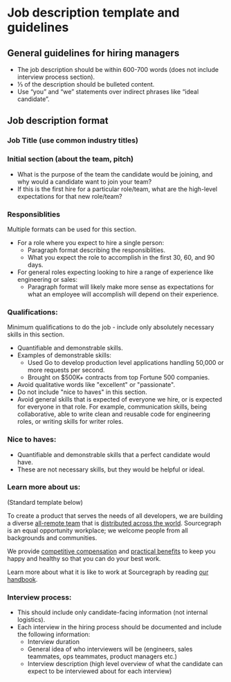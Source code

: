 # Job description template and guidelines

## General guidelines for hiring managers

- The job description should be within 600-700 words (does not include interview process section).
- ⅓ of the description should be bulleted content.
- Use “you” and “we” statements over indirect phrases like “ideal candidate”.

## Job description format

### Job Title (use common industry titles)

### Initial section (about the team, pitch)

- What is the purpose of the team the candidate would be joining, and why would a candidate want to join your team?
- If this is the first hire for a particular role/team, what are the high-level expectations for that new role/team?

### Responsiblities

Multiple formats can be used for this section. 
- For a role where you expect to hire a single person: 
  - Paragraph format describing the responsiblities.
  - What you expect the role to accomplish in the first 30, 60, and 90 days. 
- For general roles expecting looking to hire a range of experience like engineering or sales:
  - Paragraph format will likely make more sense as expectations for what an employee will accomplish will depend on their experience.

### Qualifications:

Minimum qualifications to do the job - include only absolutely necessary skills in this section.

- Quantifiable and demonstrable skills.
- Examples of demonstrable skills:
  - Used Go to develop production level applications handling 50,000 or more requests per second.
  - Brought on $500K+ contracts from top Fortune 500 companies.
- Avoid qualitative words like "excellent" or "passionate".
- Do not include "nice to haves" in this section.
- Avoid general skills that is expected of everyone we hire, or is expected for everyone in that role. For example, communication skills, being collaborative, able to write clean and reusable code for engineering roles, or writing skills for writer roles.

### Nice to haves:

- Quantifiable and demonstrable skills that a perfect candidate would have.
- These are not necessary skills, but they would be helpful or ideal.

### Learn more about us:

(Standard template below)

To create a product that serves the needs of all developers, we are building a diverse [all-remote team](https://about.sourcegraph.com/company/remote) that is [distributed across the world](https://about.sourcegraph.com/company/team). Sourcegraph is an equal opportunity workplace; we welcome people from all backgrounds and communities.

We provide [competitive compensation](https://about.sourcegraph.com/handbook/people-ops/compensation) and [practical benefits](https://about.sourcegraph.com/handbook/people-ops/benefits-and-perks) to keep you happy and healthy so that you can do your best work.

Learn more about what it is like to work at Sourcegraph by reading [our handbook](https://about.sourcegraph.com/handbook).

### Interview process:

- This should include only candidate-facing information (not internal logistics).
- Each interview in the hiring process should be documented and include the following information:
  - Interview duration
  - General idea of who interviewers will be (engineers, sales teammates, ops teammates, product managers etc.)
  - Interview description (high level overview of what the candidate can expect to be interviewed about for each interview)
